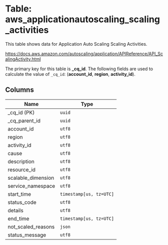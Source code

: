 # Table: aws_applicationautoscaling_scaling_activities

This table shows data for Application Auto Scaling Scaling Activities.

https://docs.aws.amazon.com/autoscaling/application/APIReference/API_ScalingActivity.html

The primary key for this table is **_cq_id**.
The following fields are used to calculate the value of `_cq_id`: (**account_id**, **region**, **activity_id**).

## Columns

| Name          | Type          |
| ------------- | ------------- |
|_cq_id (PK)|`uuid`|
|_cq_parent_id|`uuid`|
|account_id|`utf8`|
|region|`utf8`|
|activity_id|`utf8`|
|cause|`utf8`|
|description|`utf8`|
|resource_id|`utf8`|
|scalable_dimension|`utf8`|
|service_namespace|`utf8`|
|start_time|`timestamp[us, tz=UTC]`|
|status_code|`utf8`|
|details|`utf8`|
|end_time|`timestamp[us, tz=UTC]`|
|not_scaled_reasons|`json`|
|status_message|`utf8`|